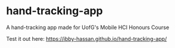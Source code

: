 # hand-tracking-app
A hand-tracking app made for UofG's Mobile HCI Honours Course 

Test it out here: https://ibby-hassan.github.io/hand-tracking-app/
